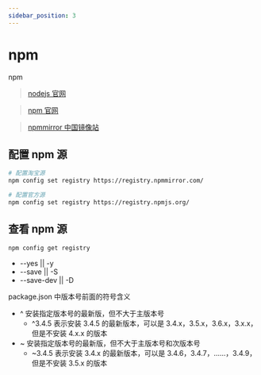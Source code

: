 ```yaml
---
sidebar_position: 3
---
```


# npm

npm

> [nodejs 官网](https://nodejs.org/zh-cn/)

> [npm 官网](https://www.npmjs.com/)

> [npmmirror 中国镜像站](https://npmmirror.com/)

## 配置 npm 源

```bash
# 配置淘宝源
npm config set registry https://registry.npmmirror.com/

# 配置官方源
npm config set registry https://registry.npmjs.org/
```

## 查看 npm 源

```bash
npm config get registry
```

- --yes || -y
- --save || -S
- --save-dev || -D

package.json 中版本号前面的符号含义

- ^ 安装指定版本号的最新版，但不大于主版本号
  - ^3.4.5 表示安装 3.4.5 的最新版本，可以是 3.4.x，3.5.x，3.6.x，3.x.x，但是不安装 4.x.x 的版本
- ~ 安装指定版本号的最新版，但不大于主版本号和次版本号
  - ~3.4.5 表示安装 3.4.x 的最新版本，可以是 3.4.6，3.4.7，......，3.4.9，但是不安装 3.5.x 的版本
